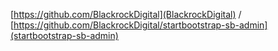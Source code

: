 
[https://github.com/BlackrockDigital](BlackrockDigital) / [https://github.com/BlackrockDigital/startbootstrap-sb-admin](startbootstrap-sb-admin)
